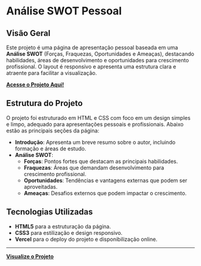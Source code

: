 # Análise SWOT Pessoal

## Visão Geral

Este projeto é uma página de apresentação pessoal baseada em uma **Análise SWOT** (Forças, Fraquezas, Oportunidades e Ameaças), destacando habilidades, áreas de desenvolvimento e oportunidades para crescimento profissional. O layout é responsivo e apresenta uma estrutura clara e atraente para facilitar a visualização.

[**Acesse o Projeto Aqui!**](https://analise-swot-tau.vercel.app/)

## Estrutura do Projeto

O projeto foi estruturado em HTML e CSS com foco em um design simples e limpo, adequado para apresentações pessoais e profissionais. Abaixo estão as principais seções da página:

- **Introdução**: Apresenta um breve resumo sobre o autor, incluindo formação e áreas de estudo.
- **Análise SWOT**:
  - **Forças**: Pontos fortes que destacam as principais habilidades.
  - **Fraquezas**: Áreas que demandam desenvolvimento para crescimento profissional.
  - **Oportunidades**: Tendências e vantagens externas que podem ser aproveitadas.
  - **Ameaças**: Desafios externos que podem impactar o crescimento.

## Tecnologias Utilizadas

- **HTML5** para a estruturação da página.
- **CSS3** para estilização e design responsivo.
- **Vercel** para o deploy do projeto e disponibilização online.

---

[**Visualize o Projeto**](https://analise-swot-tau.vercel.app/)
